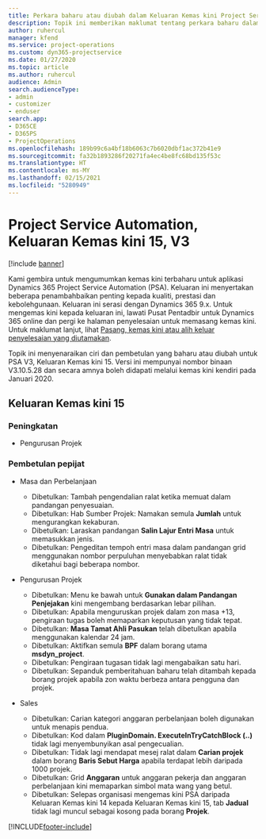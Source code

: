 ```yaml
---
title: Perkara baharu atau diubah dalam Keluaran Kemas kini Project Service Automation 15, V3
description: Topik ini memberikan maklumat tentang perkara baharu dalam Keluaran Kemas kini Project Service Automation 15, V3.
author: ruhercul
manager: kfend
ms.service: project-operations
ms.custom: dyn365-projectservice
ms.date: 01/27/2020
ms.topic: article
ms.author: ruhercul
audience: Admin
search.audienceType:
- admin
- customizer
- enduser
search.app:
- D365CE
- D365PS
- ProjectOperations
ms.openlocfilehash: 189b99c6a4bf18b6063c7b6020dbf1ac372b41e9
ms.sourcegitcommit: fa32b1893286f20271fa4ec4be8fc68bd135f53c
ms.translationtype: HT
ms.contentlocale: ms-MY
ms.lasthandoff: 02/15/2021
ms.locfileid: "5280949"
---
```

# <a name="project-service-automation-update-release-15-v3"></a>Project Service Automation, Keluaran Kemas kini 15, V3

[!include [banner](../includes/psa-now-project-operations.md)]

Kami gembira untuk mengumumkan kemas kini terbaharu untuk aplikasi Dynamics 365 Project Service Automation (PSA). Keluaran ini menyertakan beberapa penambahbaikan penting kepada kualiti, prestasi dan kebolehgunaan. Keluaran ini serasi dengan Dynamics 365 9.x. Untuk mengemas kini kepada keluaran ini, lawati Pusat Pentadbir untuk Dynamics 365 online dan pergi ke halaman penyelesaian untuk memasang kemas kini. Untuk maklumat lanjut, lihat [Pasang, kemas kini atau alih keluar penyelesaian yang diutamakan](https://docs.microsoft.com/power-platform/admin/install-remove-preferred-solution).

Topik ini menyenaraikan ciri dan pembetulan yang baharu atau diubah untuk PSA V3, Keluaran Kemas kini 15. Versi ini mempunyai nombor binaan V3.10.5.28 dan secara amnya boleh didapati melalui kemas kini kendiri pada Januari 2020.

## <a name="update-release-15"></a>Keluaran Kemas kini 15 

### <a name="enhancements"></a>Peningkatan

- Pengurusan Projek

### <a name="bug-fixes"></a>Pembetulan pepijat

- Masa dan Perbelanjaan

  - Dibetulkan: Tambah pengendalian ralat ketika memuat dalam pandangan penyesuaian.
  - Dibetulkan: Hab Sumber Projek: Namakan semula **Jumlah** untuk mengurangkan kekaburan.
  - Dibetulkan: Laraskan pandangan **Salin Lajur Entri Masa** untuk memasukkan jenis.
  - Dibetulkan: Pengeditan tempoh entri masa dalam pandangan grid menggunakan nombor perpuluhan menyebabkan ralat tidak diketahui bagi beberapa nombor.

- Pengurusan Projek

  - Dibetulkan: Menu ke bawah untuk **Gunakan dalam Pandangan Penjejakan** kini mengembang berdasarkan lebar pilihan.
  - Dibetulkan: Apabila menguruskan projek dalam zon masa +13, pengiraan tugas boleh memaparkan keputusan yang tidak tepat.
  - Dibetulkan: **Masa Tamat Ahli Pasukan** telah dibetulkan apabila menggunakan kalendar 24 jam.
  - Dibetulkan: Aktifkan semula **BPF** dalam borang utama **msdyn_project**.
  - Dibetulkan: Pengiraan tugasan tidak lagi mengabaikan satu hari.
  - Dibetulkan: Sepanduk pemberitahuan baharu telah ditambah kepada borang projek apabila zon waktu berbeza antara pengguna dan projek.

- Sales

  - Dibetulkan: Carian kategori anggaran perbelanjaan boleh digunakan untuk menapis pendua.
  - Dibetulkan: Kod dalam **PluginDomain. ExecuteInTryCatchBlock (..)** tidak lagi menyembunyikan asal pengecualian.
  - Dibetulkan: Tidak lagi mendapat mesej ralat dalam **Carian projek** dalam borang **Baris Sebut Harga** apabila terdapat lebih daripada 1000 projek.
  - Dibetulkan: Grid **Anggaran** untuk anggaran pekerja dan anggaran perbelanjaan kini memaparkan simbol mata wang yang betul.
  - Dibetulkan: Selepas organisasi mengemas kini PSA daripada Keluaran Kemas kini 14 kepada Keluaran Kemas kini 15, tab **Jadual** tidak lagi muncul sebagai kosong pada borang **Projek**.


[!INCLUDE[footer-include](../includes/footer-banner.md)]